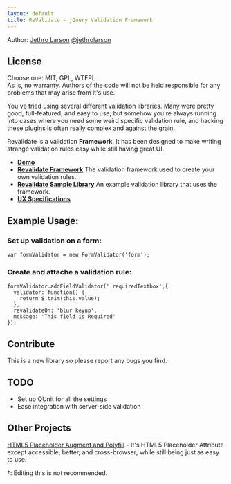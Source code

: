 ```yaml
---
layout: default
title: ReValidate - jQuery Validation Framework
---
```


Author: [Jethro Larson](http://github.com/jethrolarson) [@jethrolarson](http://twitter.com/jethrolarson)

License
-------
Choose one: MIT, GPL, WTFPL  
As is, no warranty. Authors of the code will not be held responsible for any problems that may arise from it's use.

You've tried using several different validation libraries. Many were pretty good, full-featured, and easy to use; but somehow you're always running into cases where you need some weird specific validation rule, and hacking these plugins is often really complex and against the grain.

Revalidate is a validation **Framework**. It has been designed to make writing strange validation rules easy while still having great UI.

* **[Demo](examples/index.html)**
* **[Revalidate Framework](docs/validation.html)**
  The validation framework used to create your own validation rules.  
* **[Revalidate Sample Library](docs/validation.lib.html)**
  An example validation library that uses the framework.
* **[UX Specifications](docs/ux-specs.html)**



Example Usage:
--------------

### Set up validation on a form:

    var formValidator = new FormValidator('form');

### Create and attache a validation rule:

    formValidator.addFieldValidator('.requiredTextbox',{
      validator: function() {
        return $.trim(this.value);
      },
      revalidateOn: 'blur keyup',
      message: 'This field is Required'
    });


Contribute
----------
This is a new library so please report any bugs you find.

TODO
----
* Set up QUnit for all the settings
* Ease integration with server-side validation

Other Projects
--------------
[HTML5 Placeholder Augment and Polyfill](http://jethrolarson.github.com/placeholder-augment/) - It's HTML5 Placeholder Attribute except accessible, better, and cross-browser; while still being just as easy to use.

†: Editing this is not recommended. 
